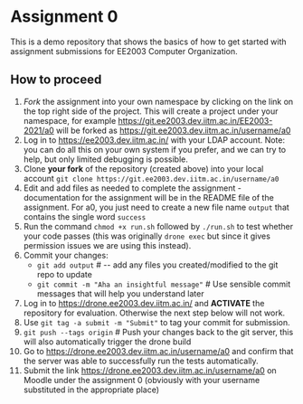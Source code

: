 # Assignment 0

This is a demo repository that shows the basics of how to get started with assignment submissions for EE2003 Computer Organization.

## How to proceed

1. *Fork* the assignment into your own namespace by clicking on the link on the top right side of the project.  This will create a project under your namespace, for example https://git.ee2003.dev.iitm.ac.in/EE2003-2021/a0 will be forked as https://git.ee2003.dev.iitm.ac.in/username/a0
2. Log in to https://ee2003.dev.iitm.ac.in/ with your LDAP account.  Note: you can do all this on your own system if you prefer, and we can try to help, but only limited debugging is possible.
3. Clone **your fork** of the repository (created above) into your local account `git clone https://git.ee2003.dev.iitm.ac.in/username/a0`
4. Edit and add files as needed to complete the assignment - documentation for the assignment will be in the README file of the assignment.  For a0, you just need to create a new file name `output` that contains the single word `success`
5. Run the command `chmod +x run.sh` followed by `./run.sh` to test whether your code passes (this was originally `drone exec` but since it gives permission issues we are using this instead).
6. Commit your changes: 
    * `git add output` # -- add any files you created/modified to the git repo to update
    * `git commit -m "Aha an insightful message"` # Use sensible commit messages that will help you understand later
7. Log in to https://drone.ee2003.dev.iitm.ac.in/ and **ACTIVATE** the repository for evaluation.  Otherwise the next step below will not work.
8. Use `git tag -a submit -m "Submit"` to tag your commit for submission.
9. `git push --tags origin` # Push your changes back to the git server, this will also automatically trigger the drone build
10. Go to https://drone.ee2003.dev.iitm.ac.in/username/a0 and confirm that the server was able to successfully run the tests automatically.
11. Submit the link https://drone.ee2003.dev.iitm.ac.in/username/a0 on Moodle under the assignment 0 (obviously with your username substituted in the appropriate place)
